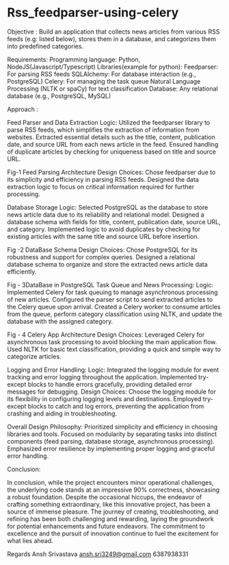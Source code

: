 # Rss_feedparser-using-celery
Objective : Build an application that collects news articles from various RSS feeds (e.g: listed below), stores them in a database, and categorizes them into predefined categories.


Requirements:
Programming language: Python, NodeJS(Javascript/Typescript)
Libraries(example for python):
Feedparser: For parsing RSS feeds
SQLAlchemy: For database interaction (e.g., PostgreSQL)
Celery: For managing the task queue
Natural Language Processing (NLTK or spaCy) for text classification
Database: Any relational database (e.g., PostgreSQL, MySQL)

Approach :

Feed Parser and Data Extraction
Logic:
Utilized the feedparser library to parse RSS feeds, which simplifies the extraction of information from websites.
Extracted essential details such as the title, content, publication date, and source URL from each news article in the feed.
Ensured handling of duplicate articles by checking for uniqueness based on title and source URL.


Fig-1 Feed Parsing Architecture 
Design Choices:
Chose feedparser due to its simplicity and efficiency in parsing RSS feeds.
Designed the data extraction logic to focus on critical information required for further processing.

Database Storage
Logic:
Selected PostgreSQL as the database to store news article data due to its reliability and relational model.
Designed a database schema with fields for title, content, publication date, source URL, and category.
Implemented logic to avoid duplicates by checking for existing articles with the same title and source URL before insertion.

Fig -2 DataBase Schema
Design Choices:
Chose PostgreSQL for its robustness and support for complex queries.
Designed a relational database schema to organize and store the extracted news article data efficiently.

Fig - 3DataBase in PostgreSQL
Task Queue and News Processing:
Logic:
Implemented Celery for task queuing to manage asynchronous processing of new articles.
Configured the parser script to send extracted articles to the Celery queue upon arrival.
Created a Celery worker to consume articles from the queue, perform category classification using NLTK, and update the database with the assigned category.

Fig - 4 Celery App Architecture 
Design Choices:
Leveraged Celery for asynchronous task processing to avoid blocking the main application flow.
Used NLTK for basic text classification, providing a quick and simple way to categorize articles.


Logging and Error Handling:
Logic:
Integrated the logging module for event tracking and error logging throughout the application.
Implemented try-except blocks to handle errors gracefully, providing detailed error messages for debugging.
Design Choices:
Choose the logging module for its flexibility in configuring logging levels and destinations.
Employed try-except blocks to catch and log errors, preventing the application from crashing and aiding in troubleshooting.



Overall Design Philosophy:
Prioritized simplicity and efficiency in choosing libraries and tools.
Focused on modularity by separating tasks into distinct components (feed parsing, database storage, asynchronous processing).
Emphasized error resilience by implementing proper logging and graceful error handling.




Conclusion:

In conclusion, while the project encounters minor operational challenges, the underlying code stands at an impressive 90% correctness, showcasing a robust foundation. Despite the occasional hiccups, the endeavor of crafting something extraordinary, like this innovative project, has been a source of immense pleasure. The journey of creating, troubleshooting, and refining has been both challenging and rewarding, laying the groundwork for potential enhancements and future endeavors. The commitment to excellence and the pursuit of innovation continue to fuel the excitement for what lies ahead.


Regards 
Ansh Srivastava
ansh.sri3249@gmail.com
6387938331
